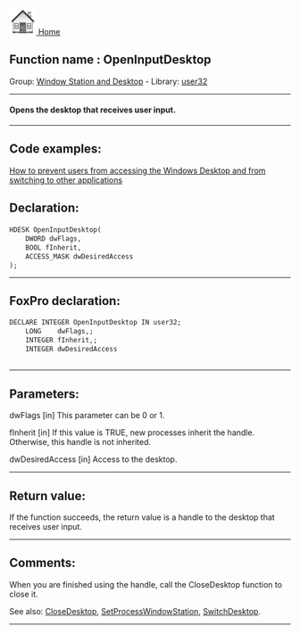 [<img src="../../images/home.png"> Home ](https://github.com/VFPX/Win32API)  

## Function name : OpenInputDesktop
Group: [Window Station and Desktop](../../functions_group.md#Window_Station_and_Desktop)  -  Library: [user32](../../Libraries.md#user32)  
***  


#### Opens the desktop that receives user input.

***  


## Code examples:
[How to prevent users from accessing the Windows Desktop and from switching to other applications](../../samples/sample_492.md)  

## Declaration:
```foxpro  
HDESK OpenInputDesktop(
	DWORD dwFlags,
	BOOL fInherit,
	ACCESS_MASK dwDesiredAccess
);  
```  
***  


## FoxPro declaration:
```foxpro  
DECLARE INTEGER OpenInputDesktop IN user32;
	LONG    dwFlags,;
	INTEGER fInherit,;
	INTEGER dwDesiredAccess
  
```  
***  


## Parameters:
dwFlags 
[in] This parameter can be 0 or 1.

fInherit 
[in] If this value is TRUE, new processes inherit the handle. Otherwise, this handle is not inherited. 

dwDesiredAccess 
[in] Access to the desktop.  
***  


## Return value:
If the function succeeds, the return value is a handle to the desktop that receives user input.  
***  


## Comments:
When you are finished using the handle, call the CloseDesktop function to close it.  
  
See also: [CloseDesktop](../user32/CloseDesktop.md), [SetProcessWindowStation](..//SetProcessWindowStation.md), [SwitchDesktop](../user32/SwitchDesktop.md).  
  
***  

